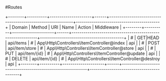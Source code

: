 #Routes

+--------+----------+---------------------+------+------------------------------------------------------------+------------------------------------------+
| Domain | Method   | URI                 | Name | Action                                                     | Middleware                               |
+--------+----------+---------------------+------+------------------------------------------------------------+------------------------------------------+
|    #   | GET|HEAD | api/items           |   #  | App\Http\Controllers\ItemController@index                  | api                                      |
|    #   | POST     | api/item/store      |   #  | App\Http\Controllers\ItemController@store                  | api                                      |
|    #   | PUT      | api/item/{id}       |   #  | App\Http\Controllers\ItemController@update                 | api                                      |
|    #   | DELETE   | api/item/{id}       |   #  | App\Http\Controllers\ItemController@destroy                | api                                      |
+--------+----------+---------------------+------+------------------------------------------------------------+------------------------------------------+
